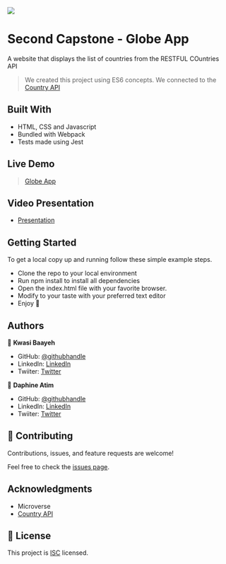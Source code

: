 ![](https://img.shields.io/badge/Microverse-blueviolet)

# Second Capstone - Globe App
 A website that displays the list of countries from the RESTFUL COuntries API

> We created this project using ES6 concepts. 
> We connected to the [Country API](https://restcountries.com/#api-endpoints-v3-all)


## Built With

- HTML, CSS and Javascript
- Bundled with Webpack
- Tests made using Jest


## Live Demo
> [Globe App](https://baayeh.github.io/second-capstone/)

## Video Presentation
 - [Presentation](https://drive.google.com/file/d/1NfbE05LsXLPM41Cex78RC8vXJiJhPKhA/view?usp=sharing)

## Getting Started

To get a local copy up and running follow these simple example steps.

- Clone the repo to your local environment
- Run npm install to install all dependencies
- Open the index.html file with your favorite browser.
- Modify to your taste with your preferred text editor
- Enjoy :hugs:

## Authors

👤 **Kwasi Baayeh**

- GitHub: [@githubhandle](https://github.com/Baayeh)
- LinkedIn: [LinkedIn](https://linkedin.com/in/kabaayeh)
- Twiiter: [Twitter](https://twitter.com/Cest_Baayeh)


👤 **Daphine Atim**

- GitHub: [@githubhandle](https://github.com/Daphineatim)
- LinkedIn: [LinkedIn](https://linkedin.com/in/DaphineAtim)
- Twiiter: [Twitter](https://twitter.com/dhaphyn)


## 🤝 Contributing

Contributions, issues, and feature requests are welcome!

Feel free to check the [issues page](../../issues/).

## Acknowledgments

- Microverse
- [Country API](https://restcountries.com/#api-endpoints-v3-all)

## 📝 License

This project is [ISC](https://en.wikipedia.org/wiki/ISC_license) licensed.
